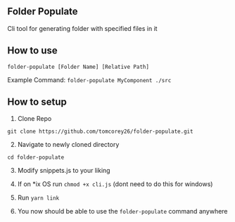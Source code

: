 
<!-- DOCUMENTATION -->
## Folder Populate
Cli tool for generating folder with specified files in it 


## How to use
`folder-populate [Folder Name] [Relative Path]`

Example Command: `folder-populate MyComponent ./src`

## How to setup

1. Clone Repo 

```
git clone https://github.com/tomcorey26/folder-populate.git
```

2. Navigate to newly cloned directory
```
cd folder-populate
```

3. Modify snippets.js to your liking

4. If on *ix OS run `chmod +x cli.js` (dont need to do this for windows)

5. Run `yarn link`

6. You now should be able to use the `folder-populate` command anywhere
